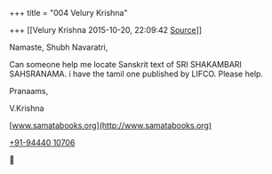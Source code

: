 +++
title = "004 Velury Krishna"

+++
[[Velury Krishna	2015-10-20, 22:09:42 [Source](https://groups.google.com/g/samskrita/c/dYviGwCT5nU)]]



Namaste, Shubh Navaratri,

Can someone help me locate Sanskrit text of SRI SHAKAMBARI SAHSRANAMA.
i have the tamil one published by LIFCO. Please help.

  

Pranaams,

V.Krishna

[www.samatabooks.org](http://www.samatabooks.org)

[+91-94440 10706](tel:+91%2094440%2010706)




